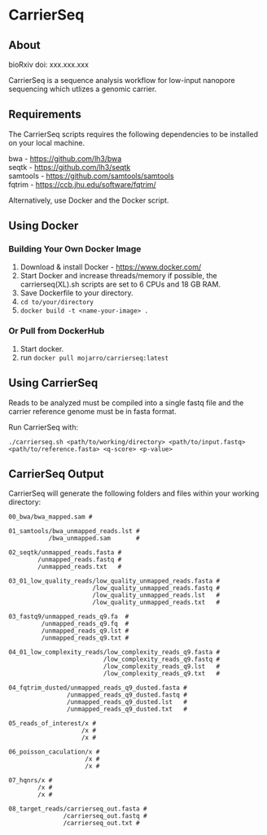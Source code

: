 # CarrierSeq

## About

bioRxiv doi: xxx.xxx.xxx

CarrierSeq is a sequence analysis workflow for low-input nanopore sequencing which utlizes a genomic carrier.

## Requirements

The CarrierSeq scripts requires the following dependencies to be installed on your local machine.

bwa - https://github.com/lh3/bwa</br>
seqtk - https://github.com/lh3/seqtk</br>
samtools - https://github.com/samtools/samtools</br>
fqtrim - https://ccb.jhu.edu/software/fqtrim/</br>

Alternatively, use Docker and the Docker script.

## Using Docker
### Building Your Own Docker Image

1. Download & install Docker - https://www.docker.com/
2. Start Docker and increase threads/memory if possible, the carrierseq(XL).sh scripts are set to 6 CPUs and 18 GB RAM.
3. Save Dockerfile to your directory.
4. ```cd to/your/directory```
5. ```docker build -t <name-your-image> .```

### Or Pull from DockerHub

1. Start docker.
2. run ```docker pull mojarro/carrierseq:latest```

## Using CarrierSeq 

Reads to be analyzed must be compiled into a single fastq file and the carrier reference genome must be in fasta format.

Run CarrierSeq with:

```./carrierseq.sh <path/to/working/directory> <path/to/input.fastq> <path/to/reference.fasta> <q-score> <p-value>```

## CarrierSeq Output 

CarrierSeq will generate the following folders and files within your working directory:
```
00_bwa/bwa_mapped.sam #

01_samtools/bwa_unmapped_reads.lst #
           /bwa_unmapped.sam       #

02_seqtk/unmapped_reads.fasta #  
        /unmapped_reads.fastq #
        /unmapped_reads.txt   #

03_01_low_quality_reads/low_quality_unmapped_reads.fasta #
                       /low_quality_unmapped_reads.fastq #
                       /low_quality_unmapped_reads.lst   #
                       /low_quality_unmapped_reads.txt   #

03_fastq9/unmapped_reads_q9.fa  #
         /unmapped_reads_q9.fq  #
         /unmapped_reads_q9.lst #
         /unmapped_reads_q9.txt #

04_01_low_complexity_reads/low_complexity_reads_q9.fasta #
                          /low_complexity_reads_q9.fastq #
                          /low_complexity_reads_q9.lst   #
                          /low_complexity_reads_q9.txt   #

04_fqtrim_dusted/unmapped_reads_q9_dusted.fasta #
                /unmapped_reads_q9_dusted.fastq #
                /unmapped_reads_q9_dusted.lst   #
                /unmapped_reads_q9_dusted.txt   #

05_reads_of_interest/x #
                    /x #
                    /x #

06_poisson_caculation/x #
                     /x #
                     /x #

07_hqnrs/x #
        /x #
        /x #

08_target_reads/carrierseq_out.fasta #
               /carrierseq_out.fastq #
               /carrierseq_out.txt #
```
